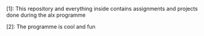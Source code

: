 [1]: This repository and everything inside contains assignments
and projects done during the alx programme

[2]: The programme is cool and fun

